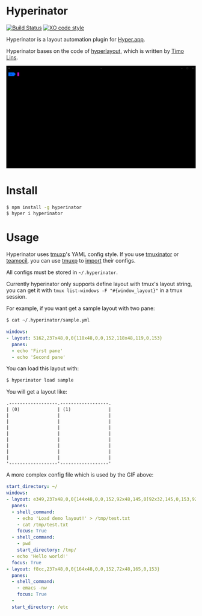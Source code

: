 # Hyperinator

[![Build Status](https://travis-ci.org/bet4it/hyperinator.svg?branch=master)](https://travis-ci.org/bet4it/hyperinator) [![XO code style](https://img.shields.io/badge/code_style-XO-5ed9c7.svg)](https://github.com/sindresorhus/xo)

Hyperinator is a layout automation plugin for [Hyper.app](https://hyper.is).

Hyperinator bases on the code of [hyperlayout](https://github.com/timolins/hyperlayout), which is written by [Timo Lins](https://timo.sh).


<img src="https://github.com/bet4it/hyperinator/raw/master/assets/demo.gif">




# Install

```sh
$ npm install -g hyperinator
$ hyper i hyperinator
```

# Usage
Hyperinator uses [tmuxp](https://github.com/tmux-python/tmuxp)'s YAML config style. If you use [tmuxinator](https://github.com/tmuxinator/tmuxinator) or [teamocil](https://github.com/remiprev/teamocil), you can use [tmuxp](https://github.com/tmux-python/tmuxp) to [import](http://tmuxp.git-pull.com/en/latest/cli.html#import) their configs.

All configs must be stored in `~/.hyperinator`.

Currently hyperinator only supports define layout with tmux's layout string, you can get it with `tmux list-windows -F "#{window_layout}"` in a tmux session.

For example, if you want get a sample layout with two pane:

```sh
$ cat ~/.hyperinator/sample.yml
```
```yml
windows:
- layout: 5162,237x48,0,0{118x48,0,0,152,118x48,119,0,153}
  panes:
  - echo 'First pane'
  - echo 'Second pane'
```
You can load this layout with:
```sh
$ hyperinator load sample
```

You will get a layout like:
```
.------------------.------------------.
| (0)              | (1)              |
|                  |                  |
|                  |                  |
|                  |                  |
|                  |                  |
|                  |                  |
|                  |                  |
|                  |                  |
|                  |                  |
'------------------'------------------'
```

A more complex config file which is used by the GIF above:
```yml
start_directory: ~/
windows:
- layout: e349,237x48,0,0{144x48,0,0,152,92x48,145,0[92x32,145,0,153,92x15,145,33,154]}
  panes:
  - shell_command:
    - echo 'Load demo layout!' > /tmp/test.txt
    - cat /tmp/test.txt
    focus: True
  - shell_command:
    - pwd
    start_directory: /tmp/
  - echo 'Hello world!'
  focus: True
- layout: f8cc,237x48,0,0{164x48,0,0,152,72x48,165,0,153}
  panes:
  - shell_command:
    - emacs -nw
    focus: True
  -
  start_directory: /etc
```
